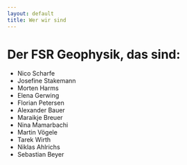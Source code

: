 ```yaml
---
layout: default
title: Wer wir sind
---
```


# Der FSR Geophysik, das sind:

* Nico Scharfe
* Josefine Stakemann
* Morten Harms
* Elena Gerwing
* Florian Petersen
* Alexander Bauer
* Maraikje Breuer
* Nina Mamarbachi
* Martin Vögele
* Tarek Wirth
* Niklas Ahlrichs
* Sebastian Beyer
